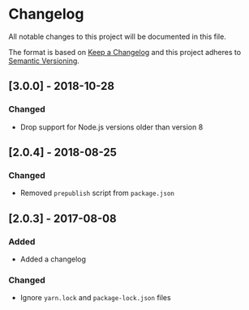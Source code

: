 # Changelog

All notable changes to this project will be documented in this file.

The format is based on [Keep a Changelog](http://keepachangelog.com/en/1.0.0/) and this project adheres to [Semantic Versioning](http://semver.org/spec/v2.0.0.html).

## [3.0.0] - 2018-10-28

### Changed

- Drop support for Node.js versions older than version 8

## [2.0.4] - 2018-08-25

### Changed

- Removed `prepublish` script from `package.json`

## [2.0.3] - 2017-08-08

### Added

- Added a changelog

### Changed

- Ignore `yarn.lock` and `package-lock.json` files